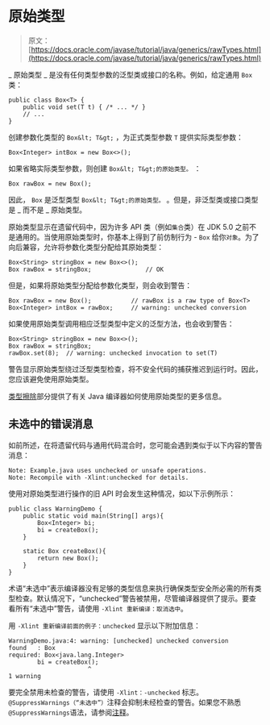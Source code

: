 # 原始类型

> 原文： [https://docs.oracle.com/javase/tutorial/java/generics/rawTypes.html](https://docs.oracle.com/javase/tutorial/java/generics/rawTypes.html)

_ 原始类型 _ 是没有任何类型参数的泛型类或接口的名称。例如，给定通用 `Box` 类：

```
public class Box<T> {
    public void set(T t) { /* ... */ }
    // ...
}

```

创建参数化类型的 `Box&lt; T&gt;` ，为正式类型参数 `T` 提供实际类型参数：

```
Box<Integer> intBox = new Box<>();

```

如果省略实际类型参数，则创建 `Box&lt; T&gt;的原始类型。` ：

```
Box rawBox = new Box();

```

因此， `Box` 是泛型类型 `Box&lt; T&gt;的原始类型。` 。但是，非泛型类或接口类型是 _ 而不是 _ 原始类型。

原始类型显示在遗留代码中，因为许多 API 类（例如`集合`类）在 JDK 5.0 之前不是通用的。当使用原始类型时，你基本上得到了前仿制行为 - `Box` 给你`对象`。为了向后兼容，允许将参数化类型分配给其原始类型：

```
Box<String> stringBox = new Box<>();
Box rawBox = stringBox;               // OK

```

但是，如果将原始类型分配给参数化类型，则会收到警告：

```
Box rawBox = new Box();           // rawBox is a raw type of Box<T>
Box<Integer> intBox = rawBox;     // warning: unchecked conversion

```

如果使用原始类型调用相应泛型类型中定义的泛型方法，也会收到警告：

```
Box<String> stringBox = new Box<>();
Box rawBox = stringBox;
rawBox.set(8);  // warning: unchecked invocation to set(T)

```

警告显示原始类型绕过泛型类型检查，将不安全代码的捕获推迟到运行时。因此，您应该避免使用原始类型。

[类型擦除](erasure.html)部分提供了有关 Java 编译器如何使用原始类型的更多信息。

## 未选中的错误消息

如前所述，在将遗留代码与通用代码混合时，您可能会遇到类似于以下内容的警告消息：

```
Note: Example.java uses unchecked or unsafe operations.
Note: Recompile with -Xlint:unchecked for details.

```

使用对原始类型进行操作的旧 API 时会发生这种情况，如以下示例所示：

```
public class WarningDemo {
    public static void main(String[] args){
        Box<Integer> bi;
        bi = createBox();
    }

    static Box createBox(){
        return new Box();
    }
}

```

术语“未选中”表示编译器没有足够的类型信息来执行确保类型安全所必需的所有类型检查。默认情况下，“unchecked”警告被禁用，尽管编译器提供了提示。要查看所有“未选中”警告，请使用 `-Xlint 重新编译：取消选中`。

用 `-Xlint 重新编译前面的例子：unchecked` 显示以下附加信息：

```
WarningDemo.java:4: warning: [unchecked] unchecked conversion
found   : Box
required: Box<java.lang.Integer>
        bi = createBox();
                      ^
1 warning

```

要完全禁用未检查的警告，请使用 `-Xlint：-unchecked` 标志。 `@SuppressWarnings（“未选中”）`注释会抑制未经检查的警告。如果您不熟悉`@SuppressWarnings`语法，请参阅[注释](../../java/annotations/index.html)。